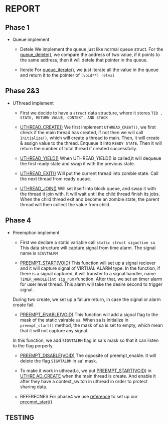 # REPORT #

## Phase 1 ##
- Queue implement
	- Detele 
	We implement the queue just like normal queue struct. For the 
	[queue_delete()](https://github.com/zhongquanchen/ecs150proj2/blob/a91cac83b8121994c44e50d56bd17bd812bd6ccc/libuthread/queue.c#L77), we compare the address of two value, if it points to
	the same address, then it will detele that pointer in the queue.

	- Iterate
	For [queue_iterate()](https://github.com/zhongquanchen/ecs150proj2/blob/a91cac83b8121994c44e50d56bd17bd812bd6ccc/libuthread/queue.c#L111), we just iterate all the value in the queue and 
	return it to the pointer of ` (void**) retval ` 

## Phase 2&3 ##
- UThread implement
	- First we decide to have a ` struct ` data structure, where it stores ` TID
	, STATE, RETURN VALUE, CONTEXT, AND STACK ` 

	- [UTHREAD_CREATE()](https://github.com/zhongquanchen/ecs150proj2/blob/a91cac83b8121994c44e50d56bd17bd812bd6ccc/libuthread/uthread.c#L129)
	We first implement ` UTHREAD_CREAT() `, we first check if the main thread 
	has created, if not then we will call ` Initialize() `, which will create a
	thread to main. Then, it will create & assign value to the thread. Enqueue 
	it into ` READY STATE `. Then it will return the number of total thread if 
	created successfully. 

	- [UTHREAD_YIELD()](https://github.com/zhongquanchen/ecs150proj2/blob/a91cac83b8121994c44e50d56bd17bd812bd6ccc/libuthread/uthread.c#L54)
	When UTHREAD_YIELD() is called,it will dequeue the first ready state and 
	swap it with the previous state. 

	- [UTHREAD_EXIT()](https://github.com/zhongquanchen/ecs150proj2/blob/a91cac83b8121994c44e50d56bd17bd812bd6ccc/libuthread/uthread.c#L158)
	Will put the current thread into zombie state. Call the next thread from 
	ready queue. 

	- [UTHREAD_JOIN()](https://github.com/zhongquanchen/ecs150proj2/blob/a91cac83b8121994c44e50d56bd17bd812bd6ccc/libuthread/uthread.c#L191)
	Will set itself into block queue, and swap it with the thread it join with.
	It will wait until the child thread finish its jobs. When the child thread
	exit and become an zombie state, the parent thread will then collect the
	value from child. 

## Phase 4 ##
- Preemption implement 
	- First we declare a static variable call ` static struct sigaction sa `
	This data structure will capture signal from time alarm. The signal name 
	is ` SIGVTALRM `

	- [PREEMPT_START(VOID)](https://github.com/zhongquanchen/ecs150proj2/blob/a91cac83b8121994c44e50d56bd17bd812bd6ccc/libuthread/preempt.c#L44)
	This function will set up a signal reciever and it will capture signal
	of VIRTUAL ALARM type. In the function, if there is a signal captured, 
	it will transfer to a signal handler, name ` TIMER_HANDLE(int sig_num) `function. 
	After that, we set an timer alarm for user level thread.
	This alarm will take the desire second to trigger signal. 
	
	During two create, we set up a failure return, in case the signal or
	alarm create fail.

	- [PREEMPT_ENABLE(VOID)](https://github.com/zhongquanchen/ecs150proj2/blob/a91cac83b8121994c44e50d56bd17bd812bd6ccc/libuthread/preempt.c#L36)
	This function will add a signal flag to the mask of the static vairable
	` sa `. When sa is initialize in ` preempt_start() ` method, the mask of
	sa is set to empty, which mean that it will not capture any signal.

	In this function, we add ` SIGVTALRM ` flag in sa's mask so that it can
	listen to the flag porperly.

	- [PREEMPT_DISABLE(VOID)](https://github.com/zhongquanchen/ecs150proj2/blob/a91cac83b8121994c44e50d56bd17bd812bd6ccc/libuthread/preempt.c#L28)
	The opposite of preempt_enable. It will delete the flag ` SIGVTALRM ` in
	sa' mask.

	- To make it work in uthread.c, we put [PREEMPT_START(VOID)](https://github.com/zhongquanchen/ecs150proj2/blob/a91cac83b8121994c44e50d56bd17bd812bd6ccc/libuthread/preempt.c#L44) in [UTHRE	AD_CREATE](https://github.com/zhongquanchen/ecs150proj2/blob/a91cac83b8121994c44e50d56bd17bd812bd6ccc/libuthread/uthread.c#L129) when the main thread is create. And enable it after they 
	have a context_switch in uthread in order to protect sharing data.

	- REFERECNES
	For phase4 we use [reference](http://www.informit.com/articles/article.aspx?p=23618&seqNum=14) to set up our [preempt_start()](https://github.com/zhongquanchen/ecs150proj2/blob/a91cac83b8121994c44e50d56bd17bd812bd6ccc/libuthread/preempt.c#L44)  	


## TESTING ##










